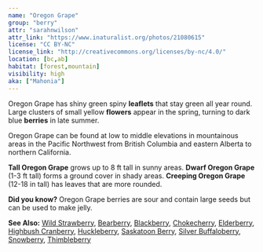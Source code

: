 ```yaml
---
name: "Oregon Grape"
group: "berry"
attr: "sarahnwilson"
attr_link: "https://www.inaturalist.org/photos/21080615"
license: "CC BY-NC"
license_link: "http://creativecommons.org/licenses/by-nc/4.0/"
location: [bc,ab]
habitat: [forest,mountain]
visibility: high
aka: ["Mahonia"]
---
```

Oregon Grape has shiny green spiny **leaflets** that stay green all year round. Large clusters of small yellow **flowers** appear in the spring, turning to dark blue **berries** in late summer.

Oregon Grape can be found at low to middle elevations in mountainous areas in the Pacific Northwest from British Columbia and eastern Alberta to northern California.

**Tall Oregon Grape** grows up to 8 ft tall in sunny areas. **Dwarf Oregon Grape** (1-3 ft tall) forms a ground cover in shady areas. **Creeping Oregon Grape** (12-18 in tall) has leaves that are more rounded.

**Did you know?** Oregon Grape berries are sour and contain large seeds but can be used to make jelly.

<!-- generated, do not edit -->
**See Also:**
[Wild Strawberry](/plants/wildstraw),
[Bearberry](/trees/bear),
[Blackberry](/trees/blackber),
[Chokecherry](/trees/choke),
[Elderberry](/trees/elder),
[Highbush Cranberry](/trees/hicran),
[Huckleberry](/trees/huck),
[Saskatoon Berry](/trees/saskber),
[Silver Buffaloberry](/trees/silbufber),
[Snowberry](/trees/snow),
[Thimbleberry](/trees/thimble)
